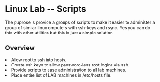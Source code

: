 <h1>Linux Lab -- Scripts</h1>
The puprose is provide a groups of scripts to make it easier to administer a group of similar linux omputers with ssh-keys and rsync. Yes you can do this with other utilities but this is just a simple solution.
<p>
<h2>Overview</h2>
<li>Allow root to ssh into hosts.</li>
<li>Create ssh keys to allow password-less root logins via ssh.</li>
<li>Provide scripts to ease administration to all lab machines.</li>
<li>Place entire list of LAB machines in /etc/hosts file..</li>
